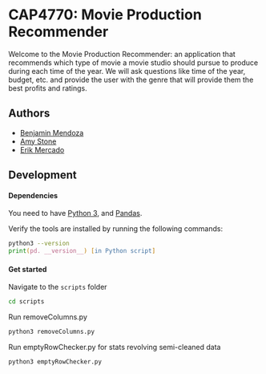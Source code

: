 # CAP4770: Movie Production Recommender

Welcome to the Movie Production Recommender: an application that recommends which type of movie a movie studio should pursue to produce during each time of the year. We will ask questions like time of the year, budget, etc. and provide the user with the genre that will provide them the best profits and ratings.

## Authors

- [Benjamin Mendoza](https://www.github.com/bendoza)
- [Amy Stone](https://github.com/astone04)
- [Erik Mercado](https://www.github.com/)

## Development

#### Dependencies

You need to have [Python 3](https://www.python.org/downloads/),
and [Pandas](https://pandas.pydata.org/).

Verify the tools are installed by running the following commands:

```zsh
python3 --version
print(pd. __version__) [in Python script]
```

#### Get started

Navigate to the `scripts` folder 

```zsh
cd scripts
```

Run removeColumns.py

```zsh
python3 removeColumns.py
```

Run emptyRowChecker.py for stats revolving semi-cleaned data

```zsh
python3 emptyRowChecker.py
``` 
